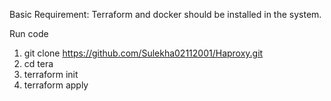Basic Requirement:
        Terraform and docker should be installed in the system.
        
Run code

1. git clone https://github.com/Sulekha02112001/Haproxy.git
2. cd tera
3. terraform init 
4. terraform apply
  
